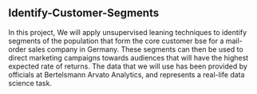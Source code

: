 ## Identify-Customer-Segments

In this project, We will apply unsupervised leaning techniques to identify segments of the population that form the core customer bse for a mail-order sales company in Germany. These segments can then be used to direct marketing campaigns towards audiences that will have the highest expected rate of returns. The data that we will use has been provided by officials at Bertelsmann Arvato Analytics, and represents a real-life data science task.
